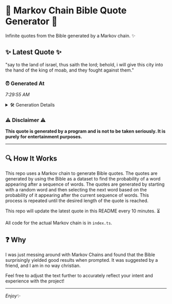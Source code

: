 # 📖 Markov Chain Bible Quote Generator 📖

Infinite quotes from the Bible generated by a Markov chain. ✨

## ✨ Latest Quote ✨
"say to the land of israel, thus saith the lord; behold, i will give this city into the hand of the king of moab, and they fought against them."

### ⏰ Generated At
*7:29:55 AM*

<details>
    <summary>🛠️ Generation Details</summary>
    <p>
        <strong>🌱 Seed:</strong> say<br>
        <strong>🔄 Iterations:</strong> 28<br>
        <strong>📜 Context History:</strong><br>[ say ]: to<br>[ say, to ]: the<br>[ say, to, the ]: land<br>[ say, to, the, land ]: of<br>[ say, to, the, land, of ]: israel,<br>[ say, to, the, land, of, israel, ]: thus<br>[ to, the, land, of, israel,, thus ]: saith<br>[ the, land, of, israel,, thus, saith ]: the<br>[ land, of, israel,, thus, saith, the ]: lord;<br>[ of, israel,, thus, saith, the, lord; ]: behold,<br>[ israel,, thus, saith, the, lord;, behold, ]: i<br>[ thus, saith, the, lord;, behold,, i ]: will<br>[ saith, the, lord;, behold,, i, will ]: give<br>[ the, lord;, behold,, i, will, give ]: this<br>[ lord;, behold,, i, will, give, this ]: city<br>[ behold,, i, will, give, this, city ]: into<br>[ i, will, give, this, city, into ]: the<br>[ will, give, this, city, into, the ]: hand<br>[ give, this, city, into, the, hand ]: of<br>[ this, city, into, the, hand, of ]: the<br>[ city, into, the, hand, of, the ]: king<br>[ into, the, hand, of, the, king ]: of<br>[ the, hand, of, the, king, of ]: moab,<br>[ hand, of, the, king, of, moab, ]: and<br>[ of, the, king, of, moab,, and ]: they<br>[ the, king, of, moab,, and, they ]: fought<br>[ king, of, moab,, and, they, fought ]: against<br>[ of, moab,, and, they, fought, against ]: them.<br>
    </p>
</details>

### ⚠️ Disclaimer ⚠️
**This quote is generated by a program and is not to be taken seriously. It is purely for entertainment purposes.**

---

## 🔍 How It Works

This repo uses a Markov chain to generate Bible quotes. The quotes are generated by using the Bible as a dataset to find the probability of a word appearing after a sequence of words. The quotes are generated by starting with a random word and then selecting the next word based on the probability of it appearing after the current sequence of words. This process is repeated until the desired length of the quote is reached.

This repo will update the latest quote in this README every 10 minutes. ⏳

All code for the actual Markov chain is in `index.ts`.

## ❓ Why

I was just messing around with Markov Chains and found that the Bible surprisingly yielded good results when prompted. 
It was suggested by a friend, and I am in no way christian.

Feel free to adjust the text further to accurately reflect your intent and experience with the project!

---

*Enjoy*✨
